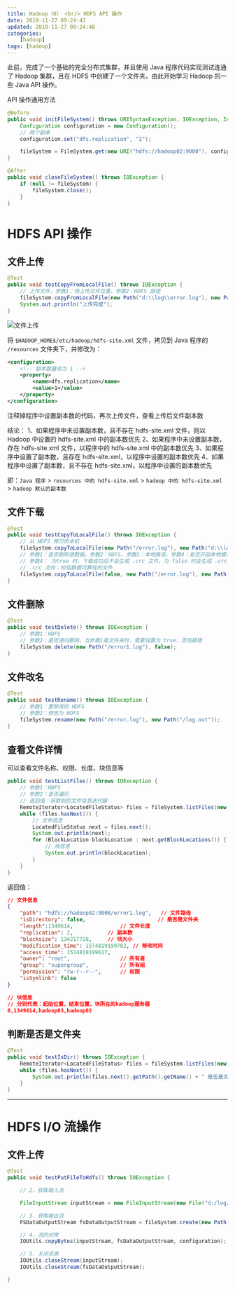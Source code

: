 ```yaml
---
title: Hadoop（6） <br/> HDFS API 操作
date: 2019-11-27 09:24:43
updated: 2019-11-27 09:24:48
categories:
    [hadoop]
tags: [hadoop]
---
```



此前，完成了一个基础的完全分布式集群，并且使用 Java 程序代码实现测试连通了 Hadoop 集群，且在 HDFS 中创建了一个文件夹。由此开始学习 Hadoop 的一些 Java API 操作。

<!-- more -->

API 操作通用方法

```java
@Before
public void initFileSystem() throws URISyntaxException, IOException, InterruptedException {
    Configuration configuration = new Configuration();
    // 两个副本
    configuration.set("dfs.replication", "2");

    fileSystem = FileSystem.get(new URI("hdfs://hadoop02:9000"), configuration, "root");
}

@After
public void closeFileSystem() throws IOException {
    if (null != fileSystem) {
        fileSystem.close();
    }
}
```


# HDFS API 操作

## 文件上传

```java
@Test
public void testCopyFromLocalFile() throws IOException {
    // 上传文件，参数1：待上传文件位置，参数2：HDFS 路径
    fileSystem.copyFromLocalFile(new Path("d:\\log\\error.log"), new Path("/error.log"));
    System.out.println("上传完成");
}
```

![文件上传](/images/hadoop/client/copy-from-local.png)


将 `$HADOOP_HOME$/etc/hadoop/hdfs-site.xml` 文件，拷贝到 Java 程序的 `/resources` 文件夹下，并修改为：
```xml
<configuration>
    <!-- 副本数量改为 1 -->
    <property>
        <name>dfs.replication</name>
        <value>1</value>
    </property>
</configuration>
```

注释掉程序中设置副本数的代码，再次上传文件，查看上传后文件副本数

结论：
1、如果程序中未设置副本数，且不存在 hdfs-site.xml 文件，则以 Hadoop 中设置的 hdfs-site.xml 中的副本数优先
2、如果程序中未设置副本数，存在 hdfs-site.xml 文件，以程序中的 hdfs-site.xml 中的副本数优先
3、如果程序中设置了副本数，且存在 hdfs-site.xml，以程序中设置的副本数优先
4、如果程序中设置了副本数，且不存在 hdfs-site.xml，以程序中设置的副本数优先

即：`Java 程序` > `resources 中的 hdfs-site.xml` > `hadoop 中的 hdfs-site.xml` > `hadoop 默认的副本数`

## 文件下载

```java
@Test
public void testCopyToLocalFile() throws IOException {
    // 从 HDFS 拷贝的本机
    fileSystem.copyToLocalFile(new Path("/error.log"), new Path("d:\\log\\copy-to-local.log"));
    // 参数1：是否删除源数据，参数2：HDFS，参数3：本地路径，参数4：是否开启本地模式校验
    // 参数4： 为true 时，下载成功后不会生成 .crc 文件，为 false 时会生成 .crc 文件
    // .crc 文件：校验数据可靠性的文件
    fileSystem.copyToLocalFile(false, new Path("/error.log"), new Path("d:\\log\\copy-to-local-1.log"), true);
}
```

## 文件删除

```java
@Test
public void testDelete() throws IOException {
    // 参数1：HDFS
    // 参数2：是否递归删除，当参数1是文件夹时，需要设置为 true，否则报错
    fileSystem.delete(new Path("/error1.log"), false);
}
```

## 文件改名

```java
@Test
public void testRename() throws IOException {
    // 参数1：要修改的 HDFS
    // 参数2：修改为 HDFS
    fileSystem.rename(new Path("/error.log"), new Path("/log.out"));
}
```

## 查看文件详情

可以查看文件名称、权限、长度、块信息等

```java
public void testListFiles() throws IOException {
    // 参数1：HDFS
    // 参数2：是否遍历
    // 返回值：获取到的文件信息迭代器
    RemoteIterator<LocatedFileStatus> files = fileSystem.listFiles(new Path("/"), false);
    while (files.hasNext()) {
        // 文件信息
        LocatedFileStatus next = files.next();
        System.out.println(next);
        for (BlockLocation blockLocation : next.getBlockLocations()) {
            // 块信息
            System.out.println(blockLocation);
        }
    }
}
```

返回值：
```json
// 文件信息
{
    "path": "hdfs://hadoop02:9000/error1.log",   // 文件路径
    "isDirectory": false,                       // 是否是文件夹
    "length":1349614,               // 文件长度
    "replication": 2,           // 副本数
    "blocksize": 134217728,     // 块大小
    "modification_time": 1574819199782, // 修改时间
    "access_time": 1574819199617,  
    "owner": "root",                // 所有者
    "group": "supergroup",          // 所有组
    "permission": "rw-r--r--",      // 权限
    "isSymlink": false
}

// 块信息
// 分别代表：起始位置，结束位置，块所在的hadoop服务器
0,1349614,hadoop03,hadoop02
```

## 判断是否是文件夹

```java
@Test
public void testIsDir() throws IOException {
    RemoteIterator<LocatedFileStatus> files = fileSystem.listFiles(new Path("/"), true);
    while (files.hasNext()) {
        System.out.println(files.next().getPath().getName() + " 是否是文件夹？" + !files.next().isFile());
    }
}
```

---

# HDFS I/O 流操作

## 文件上传

```java
@Test
public void testPutFileToHdfs() throws IOException {

    // 2、获取输入流

    FileInputStream inputStream = new FileInputStream(new File("d:/log/error.log"));

    // 3、获取输出流
    FSDataOutputStream fsDataOutputStream = fileSystem.create(new Path("/test-io.log"));

    // 4、流的对拷
    IOUtils.copyBytes(inputStream, fsDataOutputStream, configuration);

    // 5、关闭资源
    IOUtils.closeStream(inputStream);
    IOUtils.closeStream(fsDataOutputStream);

}
```